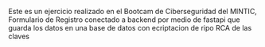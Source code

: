 Este es un ejercicio realizado en el Bootcam de Ciberseguridad del MINTIC,
Formulario de Registro conectado a backend por medio de fastapi que guarda los datos en una base de datos con ecriptacion de ripo RCA de las claves
